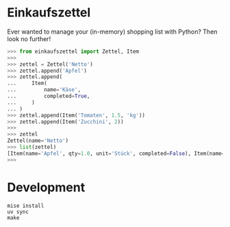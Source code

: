 # Einkaufszettel
Ever wanted to manage your (in-memory) shopping list with Python?
Then look no further!

```python
>>> from einkaufszettel import Zettel, Item
>>>
>>> zettel = Zettel('Netto')
>>> zettel.append('Apfel')
>>> zettel.append(
...     Item(
...         name='Käse',
...         completed=True,
...     )
... )
>>> zettel.append(Item('Tomaten', 1.5, 'kg'))
>>> zettel.append(Item('Zucchini', 2))
>>>
>>> zettel
Zettel(name='Netto')
>>> list(zettel)
[Item(name='Apfel', qty=1.0, unit='Stück', completed=False), Item(name='Tomaten', qty=1.5, unit='kg', completed=False), Item(name='Zucchini', qty=2, unit='Stück', completed=False)]
>>>
```


# Development
```
mise install
uv sync
make
```
